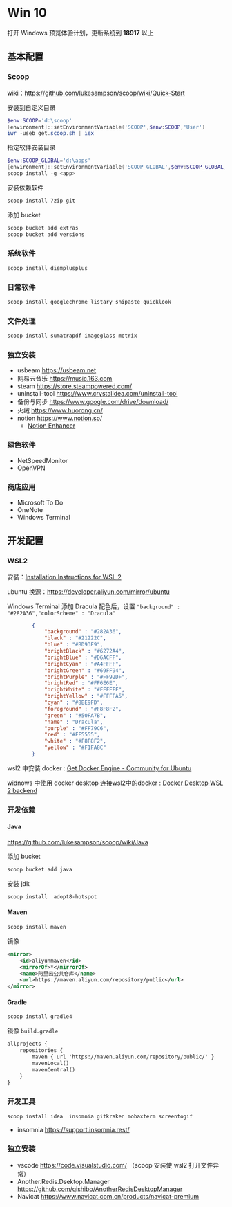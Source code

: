 # Win 10

打开 Windows 预览体验计划，更新系统到 **18917** 以上 



## 基本配置

### Scoop

wiki：https://github.com/lukesampson/scoop/wiki/Quick-Start



安装到自定义目录

```powershell
$env:SCOOP='d:\scoop'
[environment]::setEnvironmentVariable('SCOOP',$env:SCOOP,'User')
iwr -useb get.scoop.sh | iex
```

指定软件安装目录

```powershell
$env:SCOOP_GLOBAL='d:\apps'
[environment]::setEnvironmentVariable('SCOOP_GLOBAL',$env:SCOOP_GLOBAL,'Machine')
scoop install -g <app>
```

安装依赖软件

```powershell
scoop install 7zip git
```

添加 bucket

```powershell
scoop bucket add extras
scoop bucket add versions
```



### 系统软件

```powershell
scoop install dismplusplus 
```



### 日常软件

```powershell
scoop install googlechrome listary snipaste quicklook
```



### 文件处理

```powershell
scoop install sumatrapdf imageglass motrix
```



### 独立安装

- usbeam https://usbeam.net
- 网易云音乐 https://music.163.com
- steam https://store.steampowered.com/
- uninstall-tool https://www.crystalidea.com/uninstall-tool
- 备份与同步 https://www.google.com/drive/download/
- 火绒 https://www.huorong.cn/
- notion https://www.notion.so/
  - [Notion Enhancer](https://www.notion.so/Notion-Enhancer-147abdd0b5ed47c9b472520f9ee212a4)

### 绿色软件

- NetSpeedMonitor
- OpenVPN



### 商店应用

- Microsoft  To Do
- OneNote
- Windows Terminal



## 开发配置

### WSL2

安装：[Installation Instructions for WSL 2](https://docs.microsoft.com/zh-cn/windows/wsl/wsl2-index)



ubuntu 换源：https://developer.aliyun.com/mirror/ubuntu



Windows Terminal 添加 Dracula 配色后，设置  `"background" : "#282A36","colorScheme" : "Dracula"`

```json
        {
            "background" : "#282A36",
            "black" : "#21222C",
            "blue" : "#BD93F9",
            "brightBlack" : "#6272A4",
            "brightBlue" : "#D6ACFF",
            "brightCyan" : "#A4FFFF",
            "brightGreen" : "#69FF94",
            "brightPurple" : "#FF92DF",
            "brightRed" : "#FF6E6E",
            "brightWhite" : "#FFFFFF",
            "brightYellow" : "#FFFFA5",
            "cyan" : "#8BE9FD",
            "foreground" : "#F8F8F2",
            "green" : "#50FA7B",
            "name" : "Dracula",
            "purple" : "#FF79C6",
            "red" : "#FF5555",
            "white" : "#F8F8F2",
            "yellow" : "#F1FA8C"
        }
```



wsl2 中安装 docker  : [Get Docker Engine - Community for Ubuntu](https://docs.docker.com/install/linux/docker-ce/ubuntu/)



widnows 中使用 docker desktop 连接wsl2中的docker : [Docker Desktop WSL 2 backend](https://docs.docker.com/docker-for-windows/wsl-tech-preview/)



### 开发依赖

#### Java

https://github.com/lukesampson/scoop/wiki/Java



添加 bucket 

```powershell
scoop bucket add java
```



安装  jdk

```powershell
scoop install  adopt8-hotspot
```



#### Maven

```powershell
scoop install maven
```



镜像

```xml
<mirror>
    <id>aliyunmaven</id>
    <mirrorOf>*</mirrorOf>
    <name>阿里云公共仓库</name>
    <url>https://maven.aliyun.com/repository/public</url>
</mirror>
```



#### Gradle

```powershell
scoop install gradle4
```



镜像 `build.gradle`

```xml
allprojects {
    repositories {
        maven { url 'https://maven.aliyun.com/repository/public/' }
        mavenLocal()
        mavenCentral()
    }
}
```



### 开发工具



```powershell
scoop install idea  insomnia gitkraken mobaxterm screentogif
```

- insomnia https://support.insomnia.rest/


### 独立安装

- vscode https://code.visualstudio.com/  （scoop 安装使 wsl2 打开文件异常）
- Another.Redis.Dsektop.Manager https://github.com/qishibo/AnotherRedisDesktopManager
- Navicat  https://www.navicat.com.cn/products/navicat-premium








